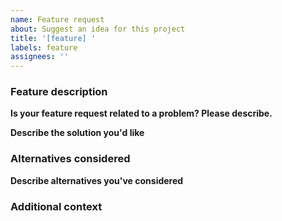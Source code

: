 ```yaml
---
name: Feature request
about: Suggest an idea for this project
title: '[feature] '
labels: feature
assignees: ''
---
```


### Feature description

**Is your feature request related to a problem? Please describe.**

<!-- A clear and concise description of what the problem is. Ex. I'm always frustrated when [...] -->

**Describe the solution you'd like**

<!-- A clear and concise description of what you want to happen. -->

<!-- Add screenshots about the feature request here. -->

### Alternatives considered

**Describe alternatives you've considered**

<!-- A clear and concise description of any alternative solutions or features you've considered. -->

### Additional context

<!-- Add any other context about the feature request here. -->
